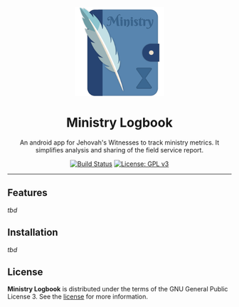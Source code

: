 <div align="center">
  <img width="200" src="resources/logo.png" alt="MinistryLogbook Logo">
  <h1>Ministry Logbook</h1>
  <p>An android app for Jehovah's Witnesses to track ministry metrics. It simplifies analysis and sharing of the field service report.</p>

[![Build Status](https://github.com/danieldaeschle/MinistryLogbook/workflows/Build/badge.svg)](https://github.com/danieldaeschle/MinistryLogbook/actions/workflows/test.yml)
[![License: GPL v3](https://img.shields.io/badge/License-GPLv3-blue.svg)](https://www.gnu.org/licenses/gpl-3.0)
</div>

---

## Features

_tbd_

## Installation

_tbd_

## License

**Ministry Logbook** is distributed under the terms of the GNU General Public License 3. See
the [license](LICENSE) for more information.
